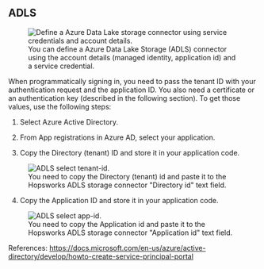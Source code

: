 ## ADLS

<p align="center">
  <figure>
    <img src="../../../assets/images/storage-connectors/adls.png" alt="Define a Azure Data Lake storage connector using service credentials and account details.">
    <figcaption>You can define a Azure Data Lake Storage (ADLS) connector using the account details (managed identity, application id) and a service credential.</figcaption>
  </figure>
</p>


When programmatically signing in, you need to pass the tenant ID with your authentication request and the application ID. You also need a certificate or an authentication key (described in the following section). To get those values, use the following steps:

1. Select Azure Active Directory.

2. From App registrations in Azure AD, select your application.

3. Copy the Directory (tenant) ID and store it in your application code.

<p align="center">
  <figure>
    <img src="../../../assets/images/storage-connectors/adls-copy-tenant-id.png" alt="ADLS select tenant-id.">
    <figcaption>You need to copy the Directory (tenant) id and paste it to the Hopsworks ADLS storage connector  "Directory id" text field.</figcaption>
  </figure>
</p>

4. Copy the Application ID and store it in your application code.
<p align="center">
  <figure>
    <img src="../../../assets/images/storage-connectors/adls-copy-app-id.png" alt="ADLS select app-id.">
    <figcaption>You need to copy the Application id and paste it to the Hopsworks ADLS storage connector "Application id" text field.</figcaption>
  </figure>
</p>



References: 
  https://docs.microsoft.com/en-us/azure/active-directory/develop/howto-create-service-principal-portal

